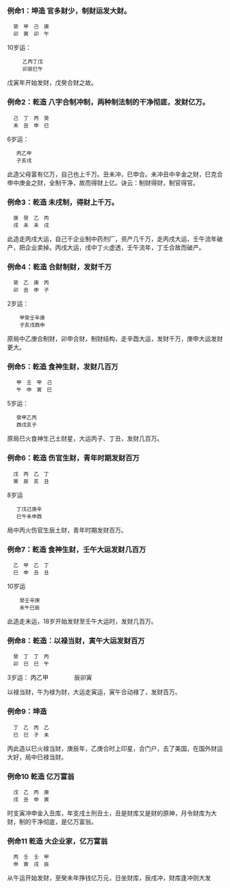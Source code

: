 ### 例命1：坤造 官多财少，制财运发大财。

      癸　甲　己　庚　　　
      卯　寅　卯　午    

10岁运：    

         乙丙丁戊　　　　
         卯辰巳午　  

戊寅年开始发财，戊癸合财之故。

### 例命2：乾造 八字合制冲制，两种制法制的干净彻底，发财亿万。

      己　丁　丙　癸　　　
      未　丑　申　巳    

6岁运：    

       丙乙甲　　　　
       子亥戌    

此造父母富有亿万，自己也上千万。丑未冲，巳申合。未冲丑中辛金之财，巳克合申中庚金之财，全制干净，故而得财上亿。诀云：制财得财，制官得官。

### 例命3：乾造 未戌制，得财上千万。

      庚　癸　乙　丙　　　
      戌　未　未　戌

此造走丙戌大运，自己干企业制中药剂厂，资产几千万，走丙戌大运，壬午流年破产，把企业卖掉。丙戌大运，戌中丁火虚透，壬午流年，丁壬合故而破产。

### 例命4：乾造 合财制财，发财千万

      癸　乙　庚　丙　　　
      卯　丑　申　子

2岁运：

        甲癸壬辛庚　　　　
        子亥戌酉申

原局中乙庚合制财，卯申合财，制财结构，走辛酉大运，发财千万，庚申大运发财更大。

### 例命5：乾造 食神生财，发财几百万

       甲　壬　甲　己　　　
       午　申　寅　巳

5岁运：

       癸甲乙丙　　　　
       酉戌亥子

原局巳火食神生己土财星，大运丙子、丁丑，发财几百万。

### 例命6：乾造 伤官生财，青年时期发财百万
      戊　丙　乙　丁　　　
      寅　辰　亥　丑
8岁运

       丁戊己庚辛　　　　
       巳午未申酉

局中丙火伤官生辰土财，青年时期发财百万。

### 例命7：乾造 食神生财，壬午大运发财几百万
      乙　甲　乙　丁　　　
      巳　申　丑　丑

10岁运

        癸壬辛庚　　　　
        未午巳辰

此造走未运，18岁开始发财至壬午大运时，发财几百万。

### 例命8：乾造：以禄当财，寅午大运发财百万
      癸　丁　丁　丙　　　
      卯　巳　巳　午
3岁运：
        丙乙甲　　　　
        辰卯寅

以禄当财，午为禄为财，大运走寅运，寅午合动禄了，发财百万。

### 例命9：坤造

      丁　乙　丙　乙　　　
      巳　巳　子　未

丙此造以巳火禄当财，庚辰年，乙庚合时上印星，合门户，去了美国，在国外财运大好，局中巳禄当财。

### 例命10 乾造 亿万富翁
      戊　乙　丙　庚　　　
      戌　丑　申　寅
时支寅冲申金入丑库，年支戌土刑丑土，丑是财库又是财的原神，月令财库为大财，制的干净彻底，是亿万富翁。

### 例命11 乾造 大企业家，亿万富翁

      丙　壬　壬　甲　　　
      申　寅　戌　辰

从午运开始发财，至癸未年挣钱亿万元，日坐财库，辰戌冲，财库逢冲则大发